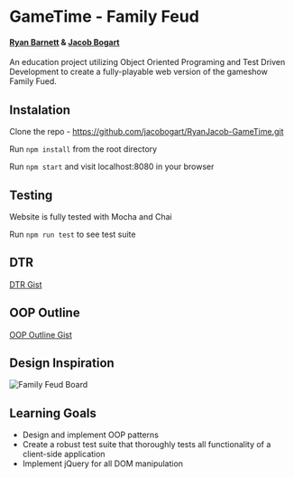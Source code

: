 # GameTime - Family Feud
#### [Ryan Barnett](https://github.com/RyanDBarnett) & [Jacob Bogart](https://github.com/jacobogart)
An education project utilizing Object Oriented Programing and Test Driven Development to create a fully-playable web version of the gameshow Family Fued. 

## Instalation
Clone the repo - https://github.com/jacobogart/RyanJacob-GameTime.git

Run `npm install` from the root directory

Run `npm start` and visit localhost:8080 in your browser

## Testing
Website is fully tested with Mocha and Chai

Run `npm run test` to see test suite

## DTR
[DTR Gist](https://gist.github.com/jacobogart/82a4cfaf581a3311902adc584051d252)

## OOP Outline
[OOP Outline Gist](https://gist.github.com/jacobogart/fd44f4330dad810e67a745d8828f7102)

## Design Inspiration
![Family Feud Board](https://i.dailymail.co.uk/i/pix/2016/07/11/23/362C379F00000578-0-image-a-48_1468277724217.jpg)

## Learning Goals
* Design and implement OOP patterns
* Create a robust test suite that thoroughly tests all functionality of a client-side application
* Implement jQuery for all DOM manipulation
